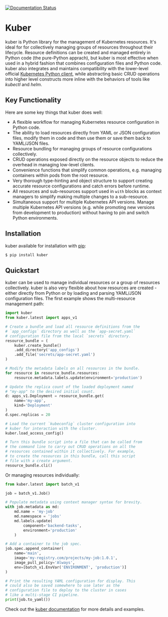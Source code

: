 [![Documentation Status](https://readthedocs.org/projects/kuber/badge/?version=latest)](https://kuber.readthedocs.io/en/latest/?badge=latest)

# Kuber

kuber is Python library for the management of Kubernetes resources. It's
ideal for for collectively managing groups of resources throughout their
lifecycle. Resource definitions can be created and managed entirely in Python
code (the pure-Python apprach), but kuber is most effective when used in a
hybrid fashion that combines configuration files and Python code.
kuber also integrates and maintains compatibility with the lower-level official
[Kubernetes Python client](https://github.com/kubernetes-client/python),
while abstracting basic CRUD operations into higher level constructs
more inline with the behaviors of tools like *kubectl* and *helm*.

## Key Functionality

Here are some key things that kuber does well:

- A flexible workflow for managing Kubernetes resource configuration in Python
  code.
- The ability to load resources directly from YAML or JSON configuration files,
  modify them in code and then use them or save them back to YAML/JSON files.
- Resource bundling for managing groups of resource configurations collectively.
- CRUD operations exposed directly on the resource objects to reduce the
  overhead in managing low-level clients.
- Convenience functions that simplify common operations, e.g. managing
  containers within pods from the root resource.
- Very thorough type-hinting and object structure to support creating accurate
  resource configurations and catch errors before runtime.
- All resources and sub-resources support used in `with` blocks as context
  managers to simplify making multiple changes to a sub-resource.
- Simultaneous support for multiple Kubernetes API versions. Manage multiple
  Kubernetes API versions (e.g. while promoting new versions from development
  to production) without having to pin and switch Python environments.

## Installation

kuber available for installation with [pip](https://pypi.org/project/pip/):

```bash
$ pip install kuber
```
 
## Quickstart

kuber can be used to manage individual resources or a group of resources
collectively. kuber is also very flexible about how resources are created - 
either directly from Python or by loading and parsing YAML/JSON configuration
files. The first example shows the multi-resource management path:

```python
import kuber
from kuber.latest import apps_v1

# Create a bundle and load all resource definitions from the
# `app_configs` directory as well as the `app-secret.yaml`
# configuration file from the local `secrets` directory.
resource_bundle = (
    kuber.create_bundle()
    .add_directory('app_configs')
    .add_file('secrets/app-secret.yaml')
)

# Modify the metadata labels on all resources in the bundle.
for resource in resource_bundle.resources:
    resource.metadata.labels.update(environment='production')

# Update the replica count of the loaded deployment named
# "my-app" to the desired initial count.
d: apps_v1.Deployment = resource_bundle.get(
    name='my-app',
    kind='Deployment'
)
d.spec.replicas = 20

# Load the current `kubeconfig` cluster configuration into
# kuber for interaction with the cluster.
kuber.load_access_config()

# Turn this bundle script into a file that can be called from
# the command line to carry out CRUD operations on all the
# resources contained within it collectively. For example,
# to create the resources in this bundle, call this script
# file with a create argument.
resource_bundle.cli()
```

Or managing resources individually:

```python
from kuber.latest import batch_v1

job = batch_v1.Job()

# Populate metadata using context manager syntax for brevity.
with job.metadata as md:
    md.name = 'my-job'
    md.namespace = 'jobs'
    md.labels.update(
        component='backend-tasks',
        environment='production'
    )

# Add a container to the job spec.
job.spec.append_container(
    name='main',
    image='my-registry.com/projects/my-job:1.0.1',
    image_pull_policy='Always',
    env=[batch_v1.EnvVar('ENVIRONMENT', 'production')]
)

# Print the resulting YAML configuration for display. This
# could also be saved somewhere to use later as the
# configuration file to deploy to the cluster in cases
# like a multi-stage CI pipeline.
print(job.to_yaml())
```

Check out the [kuber documentation](https://kuber.readthedocs.io/en/latest/)
for more details and examples.
